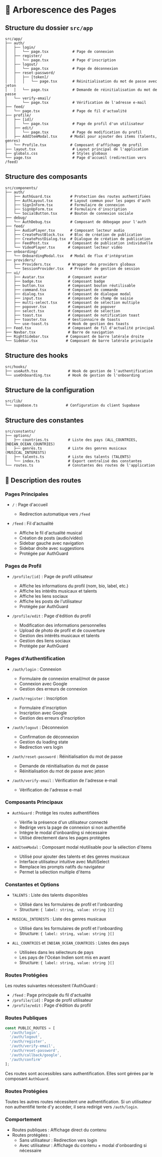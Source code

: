 # 🌳 Arborescence des Pages

## Structure du dossier `src/app`

```
src/app/
├── auth/
│   ├── login/
│   │   └── page.tsx           # Page de connexion
│   ├── register/
│   │   └── page.tsx           # Page d'inscription
│   ├── logout/
│   │   └── page.tsx           # Page de déconnexion
│   ├── reset-password/
│   │   ├── [token]/
│   │   │   └── page.tsx       # Réinitialisation du mot de passe avec jeton
│   │   └── page.tsx           # Demande de réinitialisation du mot de passe
│   └── verify-email/
│       └── page.tsx           # Vérification de l'adresse e-mail
├── feed/
│   └── page.tsx               # Page de fil d'actualité
├── profile/
│   ├── [id]/
│   │   └── page.tsx           # Page de profil d'un utilisateur
│   ├── edit/
│   │   └── page.tsx           # Page de modification du profil
│   ├── AddItemModal.tsx      # Modal pour ajouter des items (talents, genres)
│   └── Profile.tsx           # Composant d'affichage de profil
├── layout.tsx                 # Layout principal de l'application
├── globals.css                # Styles globaux
└── page.tsx                   # Page d'accueil (redirection vers /feed)
```

## Structure des composants

```
src/components/
├── auth/
│   ├── AuthGuard.tsx         # Protection des routes authentifiées
│   ├── AuthLayout.tsx        # Layout commun pour les pages d'auth
│   ├── SignInForm.tsx        # Formulaire de connexion
│   ├── SignUpForm.tsx        # Formulaire d'inscription
│   └── SocialButton.tsx      # Bouton de connexion sociale
├── debug/
│   └── AuthDebug.tsx         # Composant de débogage pour l'auth
├── feed/
│   ├── AudioPlayer.tsx       # Composant lecteur audio
│   ├── CreatePostBlock.tsx   # Bloc de création de publication
│   ├── CreatePostDialog.tsx  # Dialogue de création de publication
│   ├── FeedPost.tsx         # Composant de publication individuelle
│   └── VideoPlayer.tsx      # Composant lecteur vidéo
├── onboarding/
│   └── OnboardingModal.tsx   # Modal de flux d'intégration
├── providers/
│   ├── Providers.tsx        # Wrapper des providers globaux
│   └── SessionProvider.tsx   # Provider de gestion de session
├── ui/
│   ├── Avatar.tsx           # Composant avatar
│   ├── badge.tsx            # Composant badge
│   ├── button.tsx           # Composant bouton réutilisable
│   ├── command.tsx          # Composant de commande
│   ├── dialog.tsx           # Composant de dialogue modal
│   ├── input.tsx            # Composant de champ de saisie
│   ├── multi-select.tsx     # Composant de sélection multiple
│   ├── popover.tsx          # Composant de popover
│   ├── select.tsx           # Composant de sélection
│   ├── toast.tsx            # Composant de notification toast
│   ├── toaster.tsx          # Gestionnaire de toasts
│   └── use-toast.ts         # Hook de gestion des toasts
├── Feed.tsx                 # Composant de fil d'actualité principal
├── Navbar.tsx               # Barre de navigation
├── RightSidebar.tsx        # Composant de barre latérale droite
└── Sidebar.tsx             # Composant de barre latérale principale
```

## Structure des hooks

```
src/hooks/
├── useAuth.tsx              # Hook de gestion de l'authentification
└── useOnboarding.tsx        # Hook de gestion de l'onboarding
```

## Structure de la configuration

```
src/lib/
└── supabase.ts             # Configuration du client Supabase
```

## Structure des constantes

```
src/constants/
├── options/
│   ├── countries.ts         # Liste des pays (ALL_COUNTRIES, INDIAN_OCEAN_COUNTRIES)
│   ├── genres.ts            # Liste des genres musicaux (MUSICAL_INTERESTS)
│   ├── talents.ts           # Liste des talents (TALENTS)
│   └── index.ts             # Export centralisé des constantes
└── routes.ts                # Constantes des routes de l'application
```

## 📝 Description des routes

### Pages Principales
- `/` : Page d'accueil
  - Redirection automatique vers `/feed`

- `/feed` : Fil d'actualité
  - Affiche le fil d'actualité musical
  - Création de posts (audio/vidéo)
  - Sidebar gauche avec navigation
  - Sidebar droite avec suggestions
  - Protégée par AuthGuard

### Pages de Profil
- `/profile/[id]` : Page de profil utilisateur
  - Affiche les informations du profil (nom, bio, label, etc.)
  - Affiche les intérêts musicaux et talents
  - Affiche les liens sociaux
  - Affiche les posts de l'utilisateur
  - Protégée par AuthGuard

- `/profile/edit` : Page d'édition du profil
  - Modification des informations personnelles
  - Upload de photo de profil et de couverture
  - Gestion des intérêts musicaux et talents
  - Gestion des liens sociaux
  - Protégée par AuthGuard

### Pages d'Authentification
- `/auth/login` : Connexion
  - Formulaire de connexion email/mot de passe
  - Connexion avec Google
  - Gestion des erreurs de connexion
  
- `/auth/register` : Inscription
  - Formulaire d'inscription
  - Inscription avec Google
  - Gestion des erreurs d'inscription
  
- `/auth/logout` : Déconnexion
  - Confirmation de déconnexion
  - Gestion du loading state
  - Redirection vers login

- `/auth/reset-password` : Réinitialisation du mot de passe
  - Demande de réinitialisation du mot de passe
  - Réinitialisation du mot de passe avec jeton
  
- `/auth/verify-email` : Vérification de l'adresse e-mail
  - Vérification de l'adresse e-mail

### Composants Principaux
- `AuthGuard` : Protège les routes authentifiées
  - Vérifie la présence d'un utilisateur connecté
  - Redirige vers la page de connexion si non authentifié
  - Intègre le modal d'onboarding si nécessaire
  - Utilisé directement dans les pages protégées

- `AddItemModal` : Composant modal réutilisable pour la sélection d'items
  - Utilisé pour ajouter des talents et des genres musicaux
  - Interface utilisateur intuitive avec MultiSelect
  - Remplace les prompts natifs du navigateur
  - Permet la sélection multiple d'items

### Constantes et Options
- `TALENTS` : Liste des talents disponibles
  - Utilisé dans les formulaires de profil et l'onboarding
  - Structure: `{ label: string, value: string }[]`

- `MUSICAL_INTERESTS` : Liste des genres musicaux
  - Utilisé dans les formulaires de profil et l'onboarding
  - Structure: `{ label: string, value: string }[]`

- `ALL_COUNTRIES` et `INDIAN_OCEAN_COUNTRIES` : Listes des pays
  - Utilisées dans les sélecteurs de pays
  - Les pays de l'Océan Indien sont mis en avant
  - Structure: `{ label: string, value: string }[]`

### Routes Protégées
Les routes suivantes nécessitent l'AuthGuard :
- `/feed` : Page principale du fil d'actualité
- `/profile/[id]` : Page de profil utilisateur
- `/profile/edit` : Page d'édition du profil

### Routes Publiques
```typescript
const PUBLIC_ROUTES = [
  '/auth/login',
  '/auth/logout',
  '/auth/register',
  '/auth/verify-email',
  '/auth/reset-password',
  '/auth/callback/google',
  '/auth/confirm'
];
```
Ces routes sont accessibles sans authentification. Elles sont gérées par le composant `AuthGuard`.

### Routes Protégées
Toutes les autres routes nécessitent une authentification. Si un utilisateur non authentifié tente d'y accéder, il sera redirigé vers `/auth/login`.

### Comportement
- Routes publiques : Affichage direct du contenu
- Routes protégées :
  - Sans utilisateur : Redirection vers login
  - Avec utilisateur : Affichage du contenu + modal d'onboarding si nécessaire
